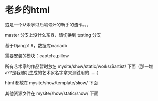 老乡的html
=================================
这是一个从未学过后端设计的新手的渣作。。。

 master 分支上没什么东西，请切换到 testing 分支

基于Django1.9，数据库mariadb

需要安装的模块：captcha,pillow

所有艺术家的作品暂时放在 mysite/show/static/works/$artist/ 下面（那一堆a??是我随机生成的艺术家名字拿来测试用的……）

 html 都放在 mysite/show/template/show/ 下面

其他资源文件在 mysite/show/static/show/ 下面

